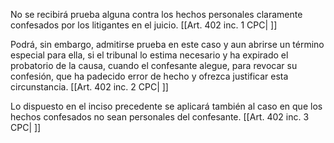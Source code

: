 No se recibirá prueba alguna contra los hechos personales claramente confesados por los litigantes en el juicio. [[Art. 402 inc. 1 CPC| ]]

Podrá, sin embargo, admitirse prueba en este caso y aun abrirse un término especial para ella, si el tribunal lo estima necesario y ha expirado el probatorio de la causa, cuando el confesante alegue, para revocar su confesión, que ha padecido error de hecho y ofrezca justificar esta circunstancia. [[Art. 402 inc. 2 CPC| ]]

Lo dispuesto en el inciso precedente se aplicará también al caso en que los hechos confesados no sean personales del confesante. [[Art. 402 inc. 3 CPC| ]]